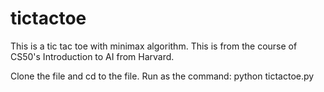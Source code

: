 # tictactoe

This is a tic tac toe with minimax algorithm. This is from the course of CS50's Introduction to AI from Harvard.

Clone the file and cd to the file. 
Run as the command: python tictactoe.py
